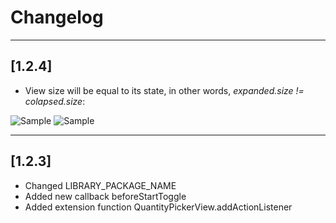 # Changelog

---

## [1.2.4]

- View size will be equal to its state, in other words, _expanded.size != colapsed.size_:  

<img src="https://raw.githubusercontent.com/Guilhe/android-quantity-picker-view/master/.imgs/s3.gif" alt="Sample"/> <img src="https://raw.githubusercontent.com/Guilhe/android-quantity-picker-view/master/.imgs/s4.gif" alt="Sample"/>

---

## [1.2.3]

- Changed LIBRARY_PACKAGE_NAME
- Added new callback beforeStartToggle
- Added extension function QuantityPickerView.addActionListener